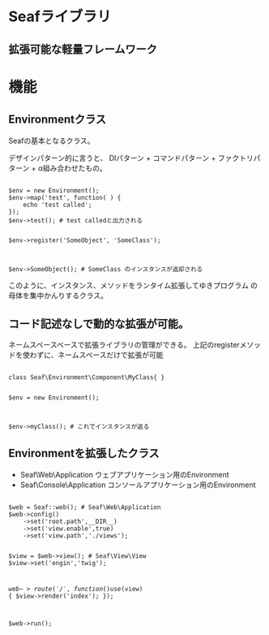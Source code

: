 Seafライブラリ
=========================

拡張可能な軽量フレームワーク
-------------------------

機能
========================

Environmentクラス
------------------------
Seafの基本となるクラス。

デザインパターン的に言うと、
DIパターン + コマンドパターン + ファクトリパターン + α組み合わせたもの。

<code>
$env = new Environment();
$env->map('test', function( ) {
	echo 'test called';
});
$env->test(); # test calledと出力される

$env->register('SomeObject', 'SomeClass');

$env->SomeObject(); # SomeClass のインスタンスが返却される
</code>

このように、インスタンス、メソッドをランタイム拡張してゆきプログラム
の母体を集中かんりするクラス。


コード記述なしで動的な拡張が可能。
------------------------
ネームスペースベースで拡張ライブラリの管理ができる。
上記のregisterメソッドを使わずに、ネームスペースだけで拡張が可能

<code>
class Seaf\Environment\Component\MyClass{ }

$env = new Environment();

$env->myClass(); # これでインスタンスが返る
</code>

Environmentを拡張したクラス
--------------------------

* Seaf\Web\Application  ウェブアプリケーション用のEnvironment
* Seaf\Console\Application  コンソールアプリケーション用のEnvironment

<code>
$web = Seaf::web(); # Seaf\Web\Application
$web->config()
	->set('root.path',__DIR__)
	->set('view.enable',true)
	->set('view.path','./views');

$view = $web->view(); # Seaf\View\View
$view->set('engin','twig');

$web->route('/', function ( ) use ($view) {
	$view->render('index');
});

$web->run();
</code>





